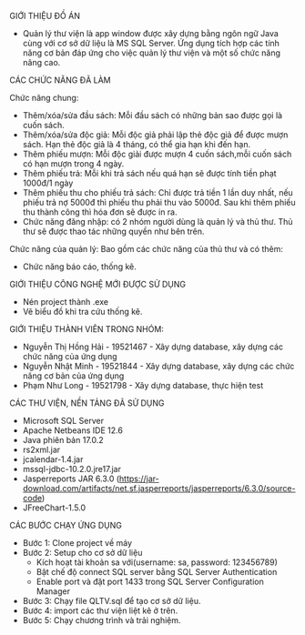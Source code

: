 GIỚI THIỆU ĐỒ ÁN
- Quản lý thư viện là app window được xây dựng bằng ngôn ngữ Java cùng với cơ sở dữ liệu là MS SQL Server. Ứng dụng tích hợp các tính năng cơ bản đáp ứng cho việc quản lý thư viện và một số chức năng nâng cao.


CÁC CHỨC NĂNG ĐÃ LÀM

Chức năng chung: 
- Thêm/xóa/sửa đầu sách: Mỗi đầu sách có những bản sao được gọi là cuốn sách.
- Thêm/xóa/sửa độc giả: Mỗi độc giả phải lập thẻ độc giả để được mượn sách. Hạn thẻ độc giả là 4 tháng, có thể gia hạn khi đến hạn.
- Thêm phiếu mượn: Mỗi độc giải được mượn 4 cuốn sách,mỗi cuốn sách có hạn mượn trong 4 ngày.
- Thêm phiếu trả: Mỗi khi trả sách nếu quá hạn sẽ được tính tiền phạt 1000đ/1 ngày
- Thêm phiếu thu cho phiếu trả sách: Chỉ được trả tiền 1 lần duy nhất, nếu phiếu trả nợ 5000đ thì phiếu thu phải thu vào 5000đ. Sau khi thêm phiếu thu thành công thì hóa đơn sẽ được in ra.
- Chức năng đăng nhập: có 2 nhóm người dùng là quản lý và thủ thư. Thủ thư sẽ được thao tác những quyền như bên trên.

Chức năng của quản lý: Bao gồm các chức năng của thủ thư và có thêm:
- Chức năng báo cáo, thống kê.


GIỚI THIỆU CÔNG NGHỆ MỚI ĐƯỢC SỬ DỤNG
- Nén project thành .exe
- Vẽ biểu đồ khi tra cứu thống kê.


GIỚI THIỆU THÀNH VIÊN TRONG NHÓM:

- Nguyễn Thị Hồng Hải - 19521467 - Xây dựng database, xây dựng các chức năng của ứng dụng
- Nguyễn Nhật Minh - 19521844 - Xây dựng database, xây dựng các chức năng cơ bản của ứng dụng
- Phạm Như Long - 19521798 - Xây dựng database, thực hiện test


CÁC THƯ VIỆN, NỀN TẢNG ĐÃ SỬ DỤNG
- Microsoft SQL Server
- Apache Netbeans IDE 12.6
- Java phiên bản 17.0.2
- rs2xml.jar
- jcalendar-1.4.jar
- mssql-jdbc-10.2.0.jre17.jar
- Jasperreports JAR 6.3.0 (https://jar-download.com/artifacts/net.sf.jasperreports/jasperreports/6.3.0/source-code)
- JFreeChart-1.5.0


CÁC BƯỚC CHẠY ỨNG DỤNG
- Bước 1: Clone project về máy
- Bước 2: Setup cho cơ sở dữ liệu
    + Kích hoạt tài khoản sa với(username: sa, password: 123456789)
    + Bật chế độ connect SQL server bằng SQL Server Authentication
    + Enable port và đặt port 1433 trong SQL Server Configuration Manager
- Bước 3: Chạy file QLTV.sql để tạo cơ sở dữ liệu.
- Bước 4: import các thư viện liệt kê ở trên.
- Bước 5: Chạy chương trình và trải nghiệm.
